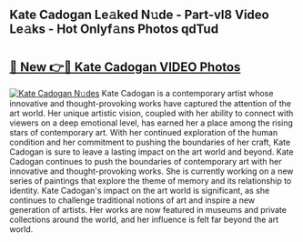 ## Kate Cadogan Le𝚊ked N𝚞de - Part-vl8 Video Le𝚊ks - Hot Onlyf𝚊ns Photos qdTud

# <h2><a href="http://ac36321.deff.icu/?id=Kate+Cadogan">🔗 New 👉🔴 Kate Cadogan VIDEO Photos</a></h2>

[![Kate Cadogan N𝚞des](https://i.imgur.com/rIISA9y.gif)](http://ac36321.deff.icu/?id=Kate+Cadogan)
Kate Cadogan is a contemporary artist whose innovative and thought-provoking works have captured the attention of the art world. Her unique artistic vision, coupled with her ability to connect with viewers on a deep emotional level, has earned her a place among the rising stars of contemporary art. With her continued exploration of the human condition and her commitment to pushing the boundaries of her craft, Kate Cadogan is sure to leave a lasting impact on the art world and beyond. Kate Cadogan continues to push the boundaries of contemporary art with her innovative and thought-provoking works. She is currently working on a new series of paintings that explore the theme of memory and its relationship to identity. Kate Cadogan's impact on the art world is significant, as she continues to challenge traditional notions of art and inspire a new generation of artists. Her works are now featured in museums and private collections around the world, and her influence is felt far beyond the art world.
